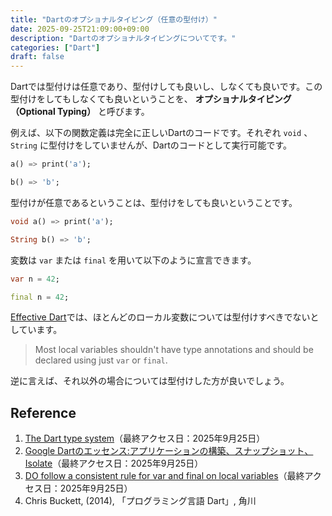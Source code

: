 ```yaml
---
title: "Dartのオプショナルタイピング（任意の型付け）"
date: 2025-09-25T21:09:00+09:00
description: "Dartのオプショナルタイピングについてです。"
categories: ["Dart"]
draft: false
---
```


Dartでは型付けは任意であり、型付けしても良いし、しなくても良いです。この型付けをしてもしなくても良いということを、 **オプショナルタイピング（Optional Typing）** と呼びます。

例えば、以下の関数定義は完全に正しいDartのコードです。それぞれ `void` 、 `String` に型付けをしていませんが、Dartのコードとして実行可能です。

```dart
a() => print('a');
```

```dart
b() => 'b';
```

型付けが任意であるということは、型付けをしても良いということです。

```dart
void a() => print('a');
```

```dart
String b() => 'b';
```

変数は `var` または `final` を用いて以下のように宣言できます。

```dart
var n = 42;
```

```dart
final n = 42;
```

[Effective Dart](https://dart.dev/effective-dart/usage#do-follow-a-consistent-rule-for-var-and-final-on-local-variables)では、ほとんどのローカル変数については型付けすべきでないとしています。

> Most local variables shouldn't have type annotations and should be declared using just `var` or `final`. 

逆に言えば、それ以外の場合については型付けした方が良いでしょう。

## Reference

1. [The Dart type system](https://dart.dev/language/type-system)（最終アクセス日：2025年9月25日）
2. [Google Dartのエッセンス:アプリケーションの構築、スナップショット、Isolate](https://www.infoq.com/jp/articles/google-dart/)（最終アクセス日：2025年9月25日）
3. [DO follow a consistent rule for var and final on local variables](https://dart.dev/effective-dart/usage#do-follow-a-consistent-rule-for-var-and-final-on-local-variables)（最終アクセス日：2025年9月25日）
4. Chris Buckett, (2014), 「プログラミング言語 Dart」, 角川

